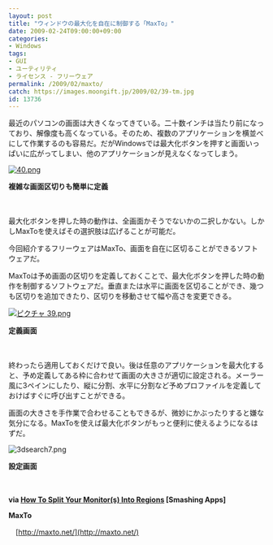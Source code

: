```yaml
---
layout: post
title: "ウィンドウの最大化を自在に制御する「MaxTo」"
date: 2009-02-24T09:00:00+09:00
categories:
- Windows
tags: 
- GUI
- ユーティリティ
- ライセンス - フリーウェア
permalink: /2009/02/maxto/
catch: https://images.moongift.jp/2009/02/39-tm.jpg
id: 13736
---
```

最近のパソコンの画面は大きくなってきている。二十数インチは当たり前になっており、解像度も高くなっている。そのため、複数のアプリケーションを横並べにして作業するのも容易だ。だがWindowsでは最大化ボタンを押すと画面いっぱいに広がってしまい、他のアプリケーションが見えなくなってしまう。

  

[![40.png](https://images.moongift.jp/2009/02/40-tm.jpg)](https://images.moongift.jp/2009/02/401.png)  
  
**複雑な画面区切りも簡単に定義**

  

　

  

最大化ボタンを押した時の動作は、全画面かそうでないかの二択しかない。しかしMaxToを使えばその選択肢は広げることが可能だ。

  

今回紹介するフリーウェアはMaxTo、画面を自在に区切ることができるソフトウェアだ。

  
<!--more-->

MaxToは予め画面の区切りを定義しておくことで、最大化ボタンを押した時の動作を制御するソフトウェアだ。垂直または水平に画面を区切ることができ、幾つも区切りを追加できたり、区切りを移動させて幅や高さを変更できる。

  

[![ピクチャ 39.png](https://images.moongift.jp/2009/02/39-tm.jpg)](https://images.moongift.jp/2009/02/39.png)  
  
**定義画面**

  

　

  

終わったら適用しておくだけで良い。後は任意のアプリケーションを最大化すると、予め定義してある枠に合わせて画面の大きさが適切に設定される。メーラー風に3ペインにしたり、縦に分割、水平に分割など予めプロファイルを定義しておけばすぐに呼び出すことができる。

  

画面の大きさを手作業で合わせることもできるが、微妙にかぶったりすると嫌な気分になる。MaxToを使えば最大化ボタンがもっと便利に使えるようになるはずだ。

  

![3dsearch7.png](https://images.moongift.jp/2009/02/3dsearch72.png)  
  
**設定画面**

  

　

  

**via [How To Split Your Monitor(s) Into Regions](http://www.smashingapps.com/2009/02/21/how-to-split-your-monitors-into-regions.html) [Smashing Apps]**

  

**MaxTo**  
  
　[http://maxto.net/](http://maxto.net/)

  
